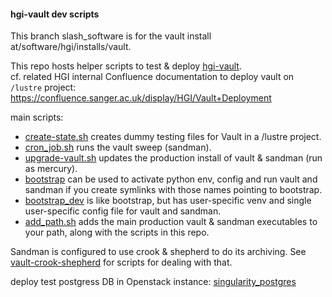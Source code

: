 #### hgi-vault dev scripts

This branch slash_software is for the vault install at/software/hgi/installs/vault.

This repo hosts helper scripts to test & deploy [hgi-vault](https://github.com/wtsi-hgi/hgi-vault).  
cf. related HGI internal Confluence documentation to deploy vault on `/lustre` project:
https://confluence.sanger.ac.uk/display/HGI/Vault+Deployment
  
main scripts:
- [create-state.sh](create-state.sh) creates dummy testing files for Vault in a /lustre project.
- [cron_job.sh](cron_job.sh) runs the vault sweep (sandman).
- [upgrade-vault.sh](upgrade-vault.sh) updates the production install of vault & sandman (run as mercury).
- [bootstrap](bootstrap) can be used to activate python env, config and run vault and sandman if you create symlinks with those names pointing to bootstrap.
- [bootstrap_dev](bootstrap_dev) is like bootstrap, but has user-specific venv and single user-specific config file for vault and sandman.
- [add_path.sh](add_path.sh) adds the main production vault & sandman executables to your path, along with the scripts in this repo.

Sandman is configured to use crook & shepherd to do its archiving. See [vault-crook-shepherd](https://gitlab.internal.sanger.ac.uk/hgi-projects/vault-crook-shepherd) for scripts for dealing with that.


deploy test postgress DB in Openstack instance:
[singularity_postgres](singularity_postgres/README.md)
